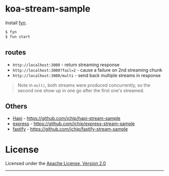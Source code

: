 # koa-stream-sample

Install [fyn].

```bash
$ fyn
$ fun start
```

## routes

- `http://localhost:3000` - return streaming response
- `http://localhost:3000?fail=2` - cause a failure on 2nd streaming chunk
- `http://localhost:3000/multi` - send back multiple streams in response

> Note in `multi`, both streams were produced concurrently, so the second one show up in one go after the first one's streamed.

## Others

- [Hapi] - <https://github.com/jchip/hapi-stream-sample>
- [express] - <https://github.com/jchip/express-stream-sample>
- [fastify] - <https://github.com/jchip/fastify-stream-sample>

# License

Licensed under the [Apache License, Version 2.0](https://www.apache.org/licenses/LICENSE-2.0)

---

[fyn]: https://www.npmjs.com/package/fyn
[hapi]: https://hapijs.com/
[express]: https://expressjs.com/
[fastify]: https://www.fastify.io/

